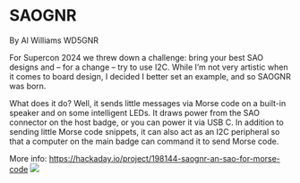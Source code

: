 SAOGNR
======
By Al Williams WD5GNR

For Supercon 2024 we threw down a challenge: bring your best SAO designs and – for a change – try to use I2C. While I’m not very artistic when it comes to board design, I decided I better set an example, and so SAOGNR was born.

What does it do? Well, it sends little messages via Morse code on a built-in speaker and on some intelligent LEDs. It draws power from the SAO connector on the host badge, or you can power it via USB C. In addition to sending little Morse code snippets, it can also act as an I2C peripheral so that a computer on the main badge can command it to send Morse code.

More info: https://hackaday.io/project/198144-saognr-an-sao-for-morse-code
![](https://cdn.hackaday.io/images/6813001727469192545.jpg)
